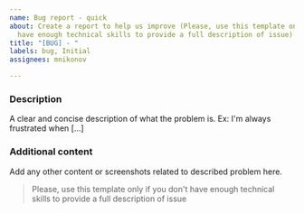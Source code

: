 ```yaml
---
name: Bug report - quick
about: Create a report to help us improve (Please, use this template only if you don't
  have enough technical skills to provide a full description of issue)
title: "[BUG] - "
labels: bug, Initial
assignees: mnikonov

---
```


### Description
A clear and concise description of what the problem is. Ex: I'm always frustrated when [...]

### Additional content
Add any other content or screenshots related to described problem here.


> Please, use this template only if you don't have enough technical skills to provide a full description of issue

